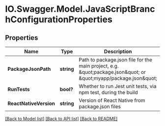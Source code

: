 # IO.Swagger.Model.JavaScriptBranchConfigurationProperties
## Properties

Name | Type | Description | Notes
------------ | ------------- | ------------- | -------------
**PackageJsonPath** | **string** | Path to package.json file for the main project, e.g. \&quot;package.json\&quot; or \&quot;myapp/package.json\&quot; | [optional] 
**RunTests** | **bool?** | Whether to run Jest unit tests, via npm test, during the build | [optional] 
**ReactNativeVersion** | **string** | Version of React Native from package.json files | [optional] 

[[Back to Model list]](../README.md#documentation-for-models) [[Back to API list]](../README.md#documentation-for-api-endpoints) [[Back to README]](../README.md)

